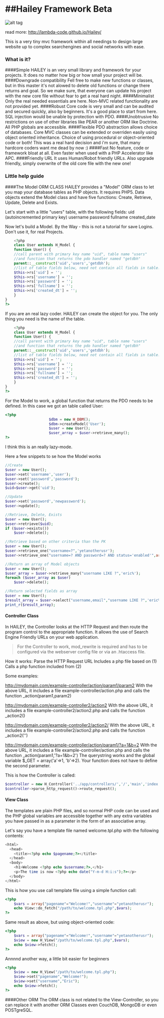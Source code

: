 ##Hailey Framework Beta
====================


![alt tag](https://github.com/lambda-code/Hailey/blob/master/haileylogo.png)

read more:
http://lambda-code.github.io/Hailey/

This is a very tiny mvc framework within all needings
to design large website up to complex searchengines and
social networks with ease.

### What is it?

####Simple
HAILEY is an very small library and framework for your projects. It does no matter how big or how small your project
will be.
####Downgrade compatibility
Fell free to make new functions or classes, but in this master it's not alowed to delete old functions
or change there returns and goal. So we make sure, that everyone can update his project with the new core file without
fear to get a real hard night.
####Minimalist
Only the real needed essentials are here. Non-MVC related functionality are not provided yet.
####Robust
Core code is very small and can be audited and secured quickly, also by beginners. It's a good place to start from here.
SQL injection would be unable by protection with PDO.
####Unobtrusive
No restrictions on use of other libraries like PEAR or another ORM like Doctrine.
All PHP globals are accessible.
####Flexible
PDO abstraction allows choice of databases.
Core MVC classes can be extended or overriden easily using object oriented inheritance.
Choice of using procedural or object-oriented code or both! This was a real hard decision and i'm sure,
that many hardcore coders want me dead by now :)
####Fast
No feature, code or framework bloat at all.
Even faster when used with a PHP Accelerator like APC.
####Friendly URL
It uses Human/Robot friendly URLs.
Also upgrade friendly, simply overwrite of the old core file with the new one!

### Little help guide

####The Model ORM CLASS
HAILEY provides a "Model" ORM class to let you map your database tables as PHP objects. It requires PHP5.
Data objects extend the Model class and have five functions: Create, Retrieve, Update, Delete and Exists.

Let's start with a little "users" table, with the following fields: 
uid (autoincremented primary key)
username
password 
fullname 
created_date

Now let's build a Model. By the Way - this is not a tutorial for save Logins. Don't use it, for real Projects.
```php
	<?php
	class User extends H_Model {
	function User() {
	//call parent with primary key name "uid", table name "users"
	//and function that returns the pdo handler named "getdbh"
	parent::__construct('uid','users','getdbh');
	//list of table fields below, need not contain all fields in table.
	$this->rs['uid'] = '';
	$this->rs['username'] = '';
	$this->rs['password'] = '';
	$this->rs['fullname'] = '';
	$this->rs['created_dt'] = '';
	}
}
?>
```

If you are an real lazy coder.
HAILEY can create the object for you. The only thing you need is the name of the table.
```php
	<?php
	class User extends H_Model {
	function User() {
	//call parent with primary key name "uid", table name "users"
	//and function that returns the pdo handler named "getdbh"
	parent::__construct('uid','users','getdbh');
	//list of table fields below, need not contain all fields in table.
	$this->rs['uid'] = '';
	$this->rs['username'] = '';
	$this->rs['password'] = '';
	$this->rs['fullname'] = '';
	$this->rs['created_dt'] = '';
	}
}
?>
```

For the Model to work, a global function that returns the PDO needs to be defined.
In this case we got an table called User:
```php
<?php
                    $dbm = new H_DBM();
                    $dbm->createModel('User');
                    $user = new User();
                    $user_array = $user->retrieve_many();
?>
```

I think this is an really lazy-mode.

Here a few snippets to se how the Model works

```php
//Create
$user = new User();
$user->set('username','user');
$user->set('password','password');
$user->create();
$uid=$user->get('uid');

//Update
$user->set('password','newpassword');
$user->update();

//Retrieve, Delete, Exists
$user = new User();
$user->retrieve($uid);
if ($user->exists())
	$user->delete();

//Retrieve based on other criteria than the PK
$user = new User();
$user->retrieve_one("username=?",'yetanotherusr');
$user->retrieve_one("username=? AND password=? AND status='enabled'",array('erickoh','123456'));

//Return an array of Model objects
$user = new User();
$user_array = $user->retrieve_many("username LIKE ?",'eric%');
foreach ($user_array as $user)
	$user->delete();

//Return selected fields as array
$user = new User();
$result_array = $user->select("username,email","username LIKE ?",'eric%');
print_r($result_array);
```

#### Controller Class

In HAILEY, the Controller looks at the HTTP Request and then route the program control to the appropriate function.
It allows the use of Search Engine Friendly URLs on your web application.
> For the Controller to work, mod_rewrite is required and has to be configured via the webserver config file or via an .htaccess file.

How it works:
Parse the HTTP Request URL
Includes a php file based on (1)
Calls a php function included from (2)

Some examples:

http://mydomain.com/example-controller/action/param1/param2
With the above URL, it includes a file example-controller/action.php and calls the function _action(param1,param2)

http://mydomain.com/example-controller2/action2
With the above URL, it includes a file example-controller2/action2.php and calls the function _action2()

http://mydomain.com/example-controller2/action2/
With the above URL, it includes a file example-controller2/action2.php and calls the function _action2('')

http://mydomain.com/example-controller/action/param1/?a=1&b=2
With the above URL, it includes a file example-controller/action.php and calls the function _action(param1,'?a=1&b=2')
The querystring works and the global variable $_GET = array('a'=>1, 'b'=>2). 
Your function does not have to define the second parameter.

This is how the Controller is called:
```php
$controller = new H_Controller('../app/controllers/','/','main','index'); 
$controller->parse_http_request()->route_request();
```


#### View Class

The templates are plain PHP files, and so normal PHP code can be used and the PHP global variables are accessible together with any extra variables you have passed in as a parameter in the form of an associative array.


Let's say you have a template file named 
welcome.tpl.php with the following contents:
```php
<html>
  <head>
    <title><?php echo $pagename;?></title>
  </head>
  <body>
    <h1>Welcome <?php echo $username;?>,</h1>
    <p>The time is now <?php echo date("Y-m-d H:i:s");?></p>
  </body>
</html>
```

This is how you use call template file using a simple function call:
```php
<?php
	$vars = array("pagename"="Welcome!","username"="yetanotherusr");
	echo View::do_fetch("/path/to/welcome.tpl.php",$vars);
?>
```

Same result as above, but using object-oriented code:
```php
<?php
	$vars = array("pagename"="Welcome!","username"="yetanotherusr");
	$view = new H_View("/path/to/welcome.tpl.php",$vars);
	echo $view->fetch();
?>
```

Annnnd another way, a little bit easier for beginners
```php
<?php
	$view = new H_View("/path/to/welcome.tpl.php");
	$view->set("pagename","Welcome!");
	$view->set("username","Eric");
	echo $view->fetch();
?>
```


####Other ORM
The ORM class is not related to the View-Controller, 
so you can replace it with another ORM Classes even CouchDB, MongoDB or even POSTgreSQL.

